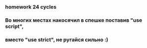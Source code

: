 ### homework 24 cycles

### Во многих местах накосячил в спешке поставив "use script",
### вместо "use strict", не ругайся сильно :)